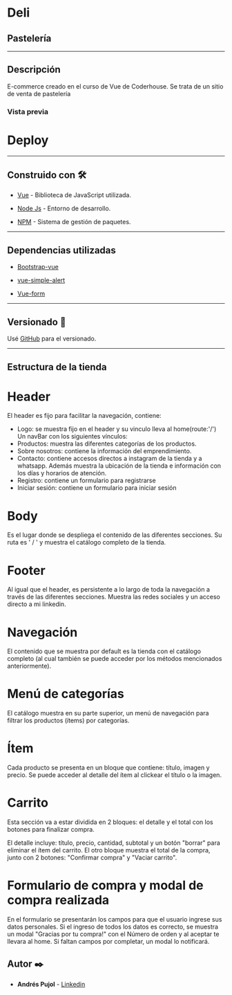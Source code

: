# Deli
## Pastelería

***
## Descripción 
E-commerce creado en el curso de Vue de Coderhouse. Se trata de un sitio de venta de pastelería

### Vista previa



# Deploy 


***
## Construido con 🛠️

* [Vue](https://vuejs.org/) - Biblioteca de JavaScript utilizada.

* [Node Js](https://nodejs.org/es/) - Entorno de desarrollo.

* [NPM](https://www.npmjs.com/) - Sistema de gestión de paquetes.
***

## Dependencias utilizadas 

* [Bootstrap-vue](https://bootstrap-vue.org/) 

* [vue-simple-alert](https://vuejsexamples.com/simple-alert-for-vue-js/)

* [Vue-form](https://vueform.com/) 
***

## Versionado 📌

Usé [GitHub](https://github.com/) para el versionado. 
***

## Estructura de la tienda 

# Header 

El header es fijo para facilitar la navegación, contiene:
* Logo: se muestra fijo en el header y su vinculo lleva al home(route:'/')
Un navBar con los siguientes vínculos: 
* Productos: muestra las diferentes categorías de los productos. 
* Sobre nosotros: contiene la información del emprendimiento. 
* Contacto: contiene accesos directos a instagram de la tienda y a whatsapp. Además muestra la ubicación de la tienda e información con los días y horarios de atención.
* Registro: contiene un formulario para registrarse
* Iniciar sesión: contiene un formulario para iniciar sesión

# Body 

Es el lugar donde se despliega el contenido de las diferentes secciones. Su ruta es ' / ' y muestra el catálogo completo de la tienda.

# Footer

Al igual que el header, es persistente a lo largo de toda la navegación a través de las diferentes secciones. Muestra las redes sociales y un acceso directo a mi linkedin.

# Navegación 

El contenido que se muestra por default es la tienda con el catálogo completo (al cual también se puede acceder por los métodos mencionados anteriormente).

# Menú de categorías

El catálogo muestra en su parte superior, un menú de navegación para filtrar los productos (ítems) por categorías.

# Ítem

Cada producto se presenta en un bloque que contiene: título, imagen y precio. Se puede acceder al detalle del ítem al clickear el título o la imagen.

# Carrito

Esta sección va a estar dividida en 2 bloques: el detalle y el total con los botones para finalizar compra.

El detalle incluye: título, precio, cantidad, subtotal y un botón "borrar" para eliminar el ítem del carrito.
El otro bloque muestra el total de la compra, junto con 2 botones: "Confirmar compra" y "Vaciar carrito".

# Formulario de compra y modal de compra realizada

En el formulario se presentarán los campos para que el usuario ingrese sus datos personales. Si el ingreso de todos los datos es correcto, se muestra un modal "Gracias por tu compra!" con el Número de orden y al aceptar te llevara al home. Si faltan campos por completar, un modal lo notificará.

## Autor ✒️


* **Andrés Pujol** - [Linkedin](https://www.linkedin.com/in/andrespujol/)
